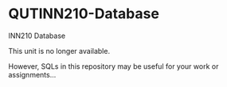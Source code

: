 # QUTINN210-Database
INN210 Database

This unit is no longer available.

However, SQLs in this repository may be useful for your work or assignments...
